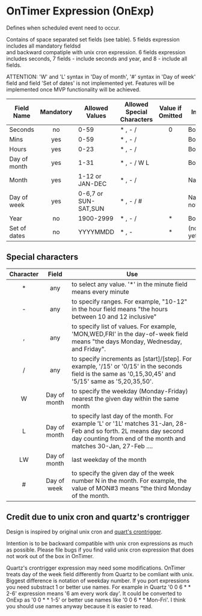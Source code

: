 # OnTimer Expression (OnExp)

Defines when scheduled event need to occur.

Contains of space separated set fields (see table). 5 fields expression includes all mandatory fieldsd  
and backward compatiple with unix cron expression. 6 fields expression includes seconds, 7 fields - include seconds and year, and 8 - include all fields. 

ATTENTION: 'W' and 'L' syntax in 'Day of month', '#' syntax in 'Day of week' field and field 'Set of dates' is not implemented yet. Features will be 
implemented once MVP functionality will be achieved.

|Field Name  | Mandatory |Allowed Values        | Allowed Special Characters |Value if Omitted| Implementation      |
|------------|:---------:|----------------------|----------------------------|:--------------:|---------------------|
|Seconds     | no        | 0-59                 | * , - /                    | 0              |Bounds               |
|Mins        | yes       | 0-59                 | * , - /                    |                |Bounds               |
|Hours       | yes       | 0-23                 | * , - /                    |                |Bounds               |
|Day of month| yes       | 1-31                 | * , - / W L                |                |Bounds(for now)      |
|Month       | yes       | 1-12 or JAN-DEC      | * , - /                    |                |NamedBounds          |
|Day of week | yes       | 0-6,7 or SUN-SAT,SUN | * , - / #                  |                |NamedBounds(for now) |
|Year        | no        | 1900-2999            | * , - /                    | *              |Bounds               |
|Set of dates| no        | YYYYMMDD             | * , -                      | *              |(not implemented yet)|

## Special characters

| Character | Field |Use |
|:---------:|:-----:|----|
| * | any | to select any value. '*' in the minute field means every minute |
| - | any | to specify ranges. For example, "10-12" in the hour field means "the hours between 10 and 12 inclusive" |
| , |  any |to specify list of values. For example, 'MON,WED,FRI' in the day-of-week field means "the days Monday, Wednesday, and Friday". |
| / | any| to specify increments as [start]/[step]. For example, '/15' or '0/15' in the seconds field is the same as '0,15,30,45' and '5/15' same as '5,20,35,50'. |
| W | Day of month | to specify the weekday (Monday-Friday) nearest the given day within the same month |
| L  | Day of month | to specify last day of the month. For example 'L' or '1L' matches 31-Jan, 28-Feb and so forth. 2L means day second day counting from end of the month and matches 30-Jan, 27-Feb .... |
| LW | Day of month | last weekday of the month |
| # | Day of week | to specify the given day of the week number N in the month. For example, the value of MON#3 means "the third Monday of the month. |

## Credit due to unix cron and quartz's crontrigger

Design is inspired by original unix cron and [quart's crontrigger](http://quartz-scheduler.org/documentation/quartz-1.x/tutorials/crontrigger). 

Intention is to be backward compatible with unix cron expressions as much as possible. Please file bugs if you find valid unix cron expression that does 
not work out of the box in OnTimer. 

Quartz's crontrigger expression may need some modifications. OnTimer treats day of the week field differently from Quartz to be comliant with unix. 
Biggest difference is notation of weekday number. If you port expressions you need substract 1 or better use names. For example in Quartz '0 0 6 \* \* 2-6' 
expression means '6 am every work day'. It could be converted to OnExp as '0 0 \* \* 1-5' or better use names like '0 0 6 \* \* Mon-Fri'. I think you should 
use names anyway because it is easier to read.


